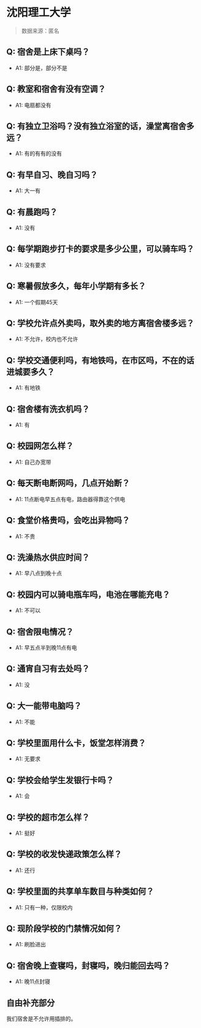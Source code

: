 # 沈阳理工大学

> 数据来源：匿名

## Q: 宿舍是上床下桌吗？

- A1: 部分是，部分不是

## Q: 教室和宿舍有没有空调？

- A1: 电扇都没有

## Q: 有独立卫浴吗？没有独立浴室的话，澡堂离宿舍多远？

- A1: 有的有有的没有

## Q: 有早自习、晚自习吗？

- A1: 大一有

## Q: 有晨跑吗？

- A1: 没有

## Q: 每学期跑步打卡的要求是多少公里，可以骑车吗？

- A1: 没有要求

## Q: 寒暑假放多久，每年小学期有多长？

- A1: 一个假期45天

## Q: 学校允许点外卖吗，取外卖的地方离宿舍楼多远？

- A1: 不允许，校内也不允许

## Q: 学校交通便利吗，有地铁吗，在市区吗，不在的话进城要多久？

- A1: 有地铁

## Q: 宿舍楼有洗衣机吗？

- A1: 有

## Q: 校园网怎么样？

- A1: 自己办宽带

## Q: 每天断电断网吗，几点开始断？

- A1: 11点断电早五点有电，路由器得靠这个供电

## Q: 食堂价格贵吗，会吃出异物吗？

- A1: 不贵

## Q: 洗澡热水供应时间？

- A1: 早八点到晚十点

## Q: 校园内可以骑电瓶车吗，电池在哪能充电？

- A1: 不可以

## Q: 宿舍限电情况？

- A1: 早五点半到晚11点有电

## Q: 通宵自习有去处吗？

- A1: 没

## Q: 大一能带电脑吗？

- A1: 不能

## Q: 学校里面用什么卡，饭堂怎样消费？

- A1: 无要求

## Q: 学校会给学生发银行卡吗？

- A1: 会

## Q: 学校的超市怎么样？

- A1: 挺好

## Q: 学校的收发快递政策怎么样？

- A1: 还行

## Q: 学校里面的共享单车数目与种类如何？

- A1: 只有一种，仅限校内

## Q: 现阶段学校的门禁情况如何？

- A1: 刷脸进出

## Q: 宿舍晚上查寝吗，封寝吗，晚归能回去吗？

- A1: 晚11点封寝

## 自由补充部分

我们宿舍是不允许用插排的。